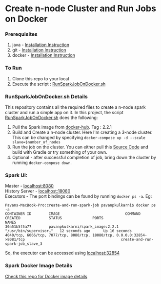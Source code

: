 # Create n-node Cluster and Run Jobs on Docker  

### Prerequisites 
1. java - [Installation Instruction](https://www.java.com/en/download/help/download_options.xml)
2. git - [Installation Instruction](https://git-scm.com/book/en/v2/Getting-Started-Installing-Git)
3. docker - [Installation Instruction](https://docs.docker.com/engine/installation/)

### To Run
1. Clone this repo to your local
2. Execute the script : [RunSparkJobOnDocker.sh](https://github.com/pavanpkulkarni/create-and-run-spark-job/blob/master/RunSparkJobOnDocker.sh)

### RunSparkJobOnDocker.sh Details
This repository contains all the required files to create a n-node spark cluster and run a simple app on it. In this project, the script [RunSparkJobOnDocker.sh](https://github.com/pavanpkulkarni/create-and-run-spark-job/blob/master/RunSparkJobOnDocker.sh) does the following:  
1.  Pull the Spark image from [docker-hub](https://hub.docker.com/r/pavanpkulkarni/spark_image/). Tag : 2.2.1
2.  Build and Create a n-node cluster. Here I'm creating a 3-node cluster. This can be changed by specifying `docker-compose up -d --scale slave=$number_of_nodes`
3.  Run the job on the cluster. You can either pull this [Source Code](https://github.com/pavanpkulkarni/Spark_WordCount_Gradle) and build with Gradle or try something of your own.
4.  Optional - after successful completion of job, bring down the cluster by running `docker-compose down`.

### Spark UI:
Master - [localhost:8080](http://localhost:8080)  
History Server - [localhost:18080](http://localhost:18080)  
Executors - The port bindings can be found by running `docker ps -a`. Eg:

```
Pavans-MacBook-Pro:create-and-run-spark-job pavanpkulkarni$ docker ps -a
CONTAINER ID        IMAGE                              COMMAND                  CREATED             STATUS              PORTS                                                                                                                 NAMES
30a51b5f5a77        pavanpkulkarni/spark_image:2.2.1   "/usr/bin/supervisor…"   12 seconds ago      Up 16 seconds       4040/tcp, 6066/tcp, 7077/tcp, 8080/tcp, 18080/tcp, 0.0.0.0:32854->8081/tcp                                            create-and-run-spark-job_slave_3
```
So, the executor can be accessed using [localhost:32854](http://localhost:32854)

### Spark Docker Image Details
[Check this repo for Docker image details](https://github.com/pavanpkulkarni/docker-spark-image) 
